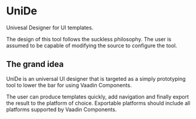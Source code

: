UniDe
=========
Univesal Designer for UI templates.

The design of this tool follows the suckless philosophy. The user is assumed
to be capable of modifying the source to configure the tool.

The grand idea
--------------
UniDe is an universal UI designer that is targeted as a simply prototyping tool to 
lower the bar for using Vaadin Components.

The user can produce templates quickly, add navigation and finally export the
result to the platform of choice. Exportable platforms should include all
platforms supported by Vaadin Components.


